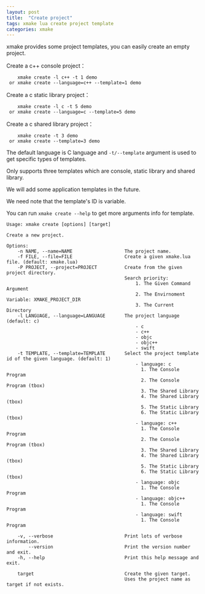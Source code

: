 ```yaml
---
layout: post
title:  "Create project"
tags: xmake lua create project template
categories: xmake
---
```


xmake provides some project templates, you can easily create an empty project.

Create a c++ console project：

        xmake create -l c++ -t 1 demo
     or xmake create --language=c++ --template=1 demo

Create a c static library project：

        xmake create -l c -t 5 demo
     or xmake create --language=c --template=5 demo

Create a c shared library project：

        xmake create -t 3 demo
     or xmake create --template=3 demo

The default language is C language and `-t/--template` argument is used to get specific types of templates.

Only supports three templates which are console, static library and shared library.

We will add some application templates in the future.

We need note that the template's ID is variable. 



You can run `xmake create --help` to get more arguments info for template.

    Usage: xmake create [options] [target]

    Create a new project.

    Options: 
        -n NAME, --name=NAME                   The project name.
        -f FILE, --file=FILE                   Create a given xmake.lua file. (default: xmake.lua)
        -P PROJECT, --project=PROJECT          Create from the given project directory.
                                               Search priority:
                                                   1. The Given Command Argument
                                                   2. The Envirnoment Variable: XMAKE_PROJECT_DIR
                                                   3. The Current Directory
        -l LANGUAGE, --language=LANGUAGE       The project language (default: c)
                                                   - c
                                                   - c++
                                                   - objc
                                                   - objc++
                                                   - swift
        -t TEMPLATE, --template=TEMPLATE       Select the project template id of the given language. (default: 1)
                                                   - language: c
                                                     1. The Console Program
                                                     2. The Console Program (tbox)
                                                     3. The Shared Library
                                                     4. The Shared Library (tbox)
                                                     5. The Static Library
                                                     6. The Static Library (tbox)
                                                   - language: c++
                                                     1. The Console Program
                                                     2. The Console Program (tbox)
                                                     3. The Shared Library
                                                     4. The Shared Library (tbox)
                                                     5. The Static Library
                                                     6. The Static Library (tbox)
                                                   - language: objc
                                                     1. The Console Program
                                                   - language: objc++
                                                     1. The Console Program
                                                   - language: swift
                                                     1. The Console Program
                                               
        -v, --verbose                          Print lots of verbose information.
            --version                          Print the version number and exit.
        -h, --help                             Print this help message and exit.
                                               
        target                                 Create the given target.
                                               Uses the project name as target if not exists.
